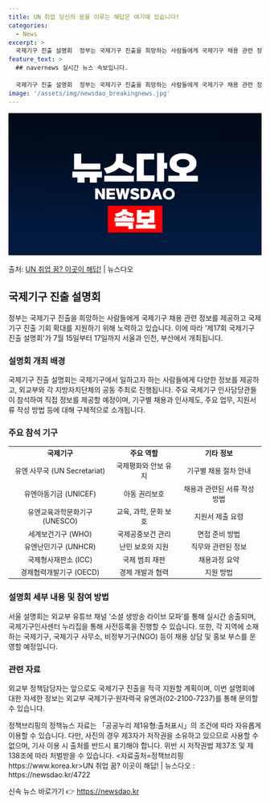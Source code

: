 ```yaml
---
title: UN 취업 당신의 꿈을 이루는 해답은 여기에 있습니다!
categories:
  - News
excerpt: >
  국제기구 진출 설명회  정부는 국제기구 진출을 희망하는 사람들에게 국제기구 채용 관련 정보를 제공하고 국제기…
feature_text: >
  ## navernews 실시간 뉴스 속보입니다.

  국제기구 진출 설명회  정부는 국제기구 진출을 희망하는 사람들에게 국제기구 채용 관련 정보를 제공하고 국제기…
image: '/assets/img/newsdao_breakingnews.jpg'
---
```


![뉴스다오 속보](/assets/img/newsdao_breakingnews.jpg)

<p>출처: <a href="https://newsdao.kr/4722" rel="dofollow">UN 취업 꿈? 이곳이 해답!</a> | 뉴스다오</p>

<h2 data-ke-size="size26">국제기구 진출 설명회</h2>

<p data-ke-size="size16">정부는 국제기구 진출을 희망하는 사람들에게 국제기구 채용 관련 정보를 제공하고 국제기구 진출 기회 확대를 지원하기 위해 노력하고 있습니다. 이에 따라 '제17회 국제기구 진출 설명회'가 7월 15일부터 17일까지 서울과 인천, 부산에서 개최됩니다.</p>

<h3><b>설명회 개최 배경</b></h3>
<p data-ke-size="size16">국제기구 진출 설명회는 국제기구에서 일하고자 하는 사람들에게 다양한 정보를 제공하고, 외교부와 각 지방자치단체의 공동 주최로 진행됩니다. 주요 국제기구 인사담당관들이 참석하여 직접 정보를 제공할 예정이며, 기구별 채용과 인사제도, 주요 업무, 지원서류 작성 방법 등에 대해 구체적으로 소개됩니다.</p>

<h3><b>주요 참석 기구</b></h3>
<table>
	<tbody>
		<tr>
			<td style="text-align: center; height: 17px;"><b>국제기구</b></td>
			<td style="text-align: center; height: 17px;"><b>주요 역할</b></td>
			<td style="text-align: center; height: 17px;"><b>기타 정보</b></td>
		</tr>
		<tr>
			<td style="text-align: center; height: 17px;">유엔 사무국 (UN Secretariat)</td>
			<td style="text-align: center; height: 17px;">국제평화와 안보 유지</td>
			<td style="text-align: center; height: 17px;">기구별 채용 절차 안내</td>
		</tr>
		<tr>
			<td style="text-align: center; height: 17px;">유엔아동기금 (UNICEF)</td>
			<td style="text-align: center; height: 17px;">아동 권리보호</td>
			<td style="text-align: center; height: 17px;">채용과 관련된 서류 작성 방법</td>
		</tr>
		<tr>
			<td style="text-align: center; height: 17px;">유엔교육과학문화기구 (UNESCO)</td>
			<td style="text-align: center; height: 17px;">교육, 과학, 문화 보호</td>
			<td style="text-align: center; height: 17px;">지원서 제출 요령</td>
		</tr>
		<tr>
			<td style="text-align: center; height: 17px;">세계보건기구 (WHO)</td>
			<td style="text-align: center; height: 17px;">국제공중보건 관리</td>
			<td style="text-align: center; height: 17px;">면접 준비 방법</td>
		</tr>
		<tr>
			<td style="text-align: center; height: 17px;">유엔난민기구 (UNHCR)</td>
			<td style="text-align: center; height: 17px;">난민 보호와 지원</td>
			<td style="text-align: center; height: 17px;">직무와 관련된 정보</td>
		</tr>
		<tr>
			<td style="text-align: center; height: 17px;">국제형사재판소 (ICC)</td>
			<td style="text-align: center; height: 17px;">국제 범죄 재판</td>
			<td style="text-align: center; height: 17px;">채용과정 요약</td>
		</tr>
		<tr>
			<td style="text-align: center; height: 17px;">경제협력개발기구 (OECD)</td>
			<td style="text-align: center; height: 17px;">경제 개발과 협력</td>
			<td style="text-align: center; height: 17px;">지원 방법</td>
		</tr>
	</tbody>
</table>

<h3><b>설명회 세부 내용 및 참여 방법</b></h3>
<p data-ke-size="size16">서울 설명회는 외교부 유튜브 채널 ‘소셜 생방송 라이브 모파’를 통해 실시간 송출되며, 국제기구인사센터 누리집을 통해 사전등록을 진행할 수 있습니다. 또한, 각 지역에 소재하는 국제기구, 국제기구 사무소, 비정부기구(NGO) 등이 채용 상담 및 홍보 부스를 운영할 예정입니다.</p>

<h3><b>관련 자료</b></h3>
<p data-ke-size="size16">외교부 정책담당자는 앞으로도 국제기구 진출을 적극 지원할 계획이며, 이번 설명회에 대한 자세한 정보는 외교부 국제기구·원자력국 유엔과(02-2100-7237)를 통해 문의할 수 있습니다.</p>

<p data-ke-size="size16">정책브리핑의 정책뉴스 자료는 「공공누리 제1유형:출처표시」의 조건에 따라 자유롭게 이용할 수 있습니다. 다만, 사진의 경우 제3자가 저작권을 소유하고 있으므로 사용할 수 없으며, 기사 이용 시 출처를 반드시 표기해야 합니다. 위반 시 저작권법 제37조 및 제138조에 따라 처벌받을 수 있습니다. <자료출처=정책브리핑https://www.korea.kr>UN 취업 꿈? 이곳이 해답! | 뉴스다오  : https://newsdao.kr/4722</p>
 

신속 뉴스 바로가기 👉 <a href="https://newsdao.kr" rel="dofollow">https://newsdao.kr</a>


